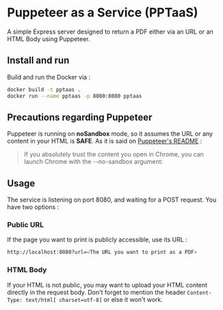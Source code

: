 # Puppeteer as a Service (PPTaaS)
A simple Express server designed to return a PDF either via an URL or an HTML Body using Puppeteer.

## Install and run

Build and run the Docker via :

```bash
docker build -t pptaas .
docker run --name pptaas -p 8080:8080 pptaas 
```

## Precautions regarding Puppeteer

Puppeteer is running on **noSandbox** mode, so it assumes the URL or any content in your HTML is **SAFE**. As it is said on [Puppeteer's README](https://github.com/puppeteer/puppeteer/blob/main/docs/troubleshooting.md#setting-up-chrome-linux-sandbox) :

> If you absolutely trust the content you open in Chrome, you can launch Chrome with the --no-sandbox argument:

## Usage

The service is listening on port 8080, and waiting for a POST request.
You have two options : 

### Public URL

If the page you want to print is publicly accessible, use its URL :

```bash
http://localhost:8080?url=<The URL you want to print as a PDF>
```

### HTML Body

If your HTML is not public, you may want to upload your HTML content directly in the request body. Don't forget to mention the header `Content-Type: text/html[ charset=utf-8]` or else it won't work.

